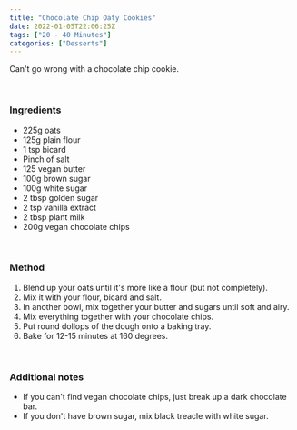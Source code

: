 ```yaml
---
title: "Chocolate Chip Oaty Cookies"
date: 2022-01-05T22:06:25Z
tags: ["20 - 40 Minutes"]
categories: ["Desserts"]
---
```

Can't go wrong with a chocolate chip cookie.
&nbsp;

&nbsp;
### Ingredients
* 225g oats
* 125g plain flour
* 1 tsp bicard
* Pinch of salt
* 125 vegan butter
* 100g brown sugar
* 100g white sugar
* 2 tbsp golden sugar
* 2 tsp vanilla extract
* 2 tbsp plant milk
* 200g vegan chocolate chips
&nbsp;

&nbsp;
### Method
1. Blend up your oats until it's more like a flour (but not completely).
2. Mix it with your flour, bicard and salt.
3. In another bowl, mix together your butter and sugars until soft and airy.
4. Mix everything together with your chocolate chips.
5. Put round dollops of the dough onto a baking tray.
6. Bake for 12-15 minutes at 160 degrees.
&nbsp;

&nbsp;
### Additional notes
* If you can't find vegan chocolate chips, just break up a dark chocolate bar.
* If you don't have brown sugar, mix black treacle with white sugar.

